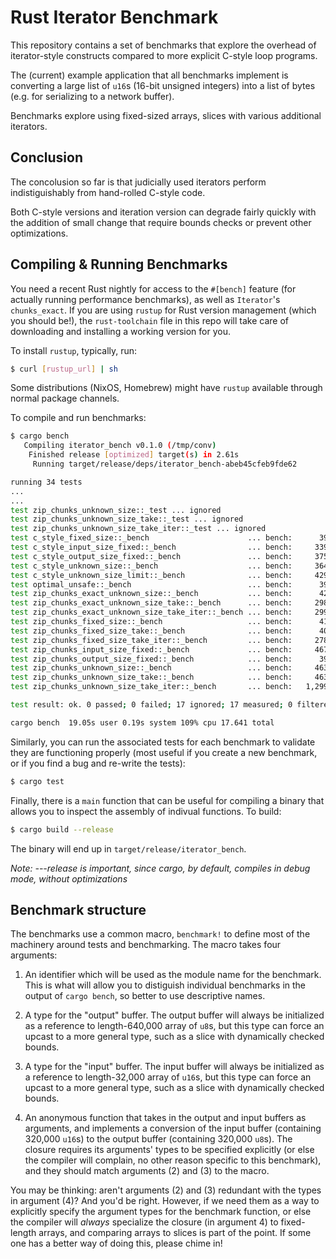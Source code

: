 # Rust Iterator Benchmark

This repository contains a set of benchmarks that explore the overhead of
iterator-style constructs compared to more explicit C-style loop programs.

The (current) example application that all benchmarks implement is converting a
large list of `u16`s (16-bit unsigned integers) into a list of bytes (e.g. for
serializing to a network buffer).

Benchmarks explore using fixed-sized arrays, slices with various additional
iterators.

## Conclusion

The concolusion so far is that judicially used iterators perform
indistiguishably from hand-rolled C-style code.

Both C-style versions and iteration version can degrade fairly quickly with the
addition of small change that require bounds checks or prevent other
optimizations.

## Compiling & Running Benchmarks

You need a recent Rust nightly for access to the `#[bench]` feature (for
actually running performance benchmarks), as well as `Iterator`'s
`chunks_exact`. If you are using `rustup` for Rust version management (which
you should be!), the `rust-toolchain` file in this repo will take care of
downloading and installing a working version for you.

To install `rustup`, typically, run:

```bash
$ curl [rustup_url] | sh
```

Some distributions (NixOS, Homebrew) might have `rustup` available through
normal package channels.

To compile and run benchmarks:

```bash
$ cargo bench
   Compiling iterator_bench v0.1.0 (/tmp/conv)                                                                                                   
    Finished release [optimized] target(s) in 2.61s                                                                                              
     Running target/release/deps/iterator_bench-abeb45cfeb9fde62                                                                                 

running 34 tests
...
...
test zip_chunks_unknown_size::_test ... ignored
test zip_chunks_unknown_size_take::_test ... ignored
test zip_chunks_unknown_size_take_iter::_test ... ignored
test c_style_fixed_size::_bench                      ... bench:      39,992 ns/iter (+/- 2,834)
test c_style_input_size_fixed::_bench                ... bench:     339,100 ns/iter (+/- 5,938)
test c_style_output_size_fixed::_bench               ... bench:     375,613 ns/iter (+/- 44,777)
test c_style_unknown_size::_bench                    ... bench:     364,895 ns/iter (+/- 17,090)
test c_style_unknown_size_limit::_bench              ... bench:     429,027 ns/iter (+/- 55,902)
test optimal_unsafe::_bench                          ... bench:      39,969 ns/iter (+/- 571)
test zip_chunks_exact_unknown_size::_bench           ... bench:      42,043 ns/iter (+/- 4,445)
test zip_chunks_exact_unknown_size_take::_bench      ... bench:     298,930 ns/iter (+/- 9,793)
test zip_chunks_exact_unknown_size_take_iter::_bench ... bench:     299,087 ns/iter (+/- 23,908)
test zip_chunks_fixed_size::_bench                   ... bench:      41,568 ns/iter (+/- 10,350)
test zip_chunks_fixed_size_take::_bench              ... bench:      40,001 ns/iter (+/- 554)
test zip_chunks_fixed_size_take_iter::_bench         ... bench:     278,280 ns/iter (+/- 18,207)
test zip_chunks_input_size_fixed::_bench             ... bench:     467,253 ns/iter (+/- 19,558)
test zip_chunks_output_size_fixed::_bench            ... bench:      39,998 ns/iter (+/- 1,977)
test zip_chunks_unknown_size::_bench                 ... bench:     463,868 ns/iter (+/- 5,905)
test zip_chunks_unknown_size_take::_bench            ... bench:     463,912 ns/iter (+/- 12,229)
test zip_chunks_unknown_size_take_iter::_bench       ... bench:   1,299,107 ns/iter (+/- 38,696)

test result: ok. 0 passed; 0 failed; 17 ignored; 17 measured; 0 filtered out

cargo bench  19.05s user 0.19s system 109% cpu 17.641 total
```

Similarly, you can run the associated tests for each benchmark to validate they are functioning properly (most useful if you create a new benchmark, or if you find a bug and re-write the tests):

```bash
$ cargo test
```

Finally, there is a `main` function that can be useful for compiling a binary
that allows you to inspect the assembly of indivual functions. To build:

```bash
$ cargo build --release
```

The binary will end up in `target/release/iterator_bench`.

_Note: ---release is important, since cargo, by default, compiles in debug mode, without optimizations_

## Benchmark structure

The benchmarks use a common macro, `benchmark!` to define most of the machinery
around tests and benchmarking. The macro takes four arguments:

  1. An identifier which will be used as the module name for the benchmark. This
    is what will allow you to distiguish individual benchmarks in the output of
   `cargo bench`, so better to use descriptive names.

  2. A type for the "output" buffer. The output buffer will always be
     initialized as a reference to length-640,000 array of `u8`s, but this type can force an upcast
     to a more general type, such as a slice with dynamically checked bounds.

  3. A type for the "input" buffer. The input buffer will always be
     initialized as a reference to length-32,000 array of `u16`s, but this type can force an upcast
     to a more general type, such as a slice with dynamically checked bounds.

  4. An anonymous function that takes in the output and input buffers as
     arguments, and implements a conversion of the input buffer (containing
     320,000 `u16`s) to the output buffer (containing 320,000 `u8`s). The
     closure requires its arguments' types to be specified explicitly (or else
     the compiler will complain, no other reason specific to this benchmark),
     and they should match arguments (2) and (3) to the macro.

You may be thinking: aren't arguments (2) and (3) redundant with the types in
argument (4)? And you'd be right. However, if we need them as a way to
explicitly specify the argument types for the benchmark function, or else the
compiler will _always_ specialize the closure (in argument 4) to fixed-length
arrays, and comparing arrays to slices is part of the point. If some one has a
better way of doing this, please chime in!

